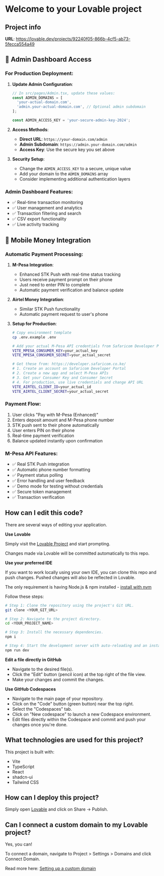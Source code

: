 # Welcome to your Lovable project

## Project info

**URL**: https://lovable.dev/projects/92240f05-866b-4cf5-ab73-5fecca554a49

## 🔧 Admin Dashboard Access

### For Production Deployment:

1. **Update Admin Configuration**:
   ```typescript
   // In src/pages/Admin.tsx, update these values:
   const ADMIN_DOMAINS = [
     'your-actual-domain.com',
     'admin.your-actual-domain.com', // Optional admin subdomain
   ];
   
   const ADMIN_ACCESS_KEY = 'your-secure-admin-key-2024';
   ```

2. **Access Methods**:
   - **Direct URL**: `https://your-domain.com/admin`
   - **Admin Subdomain**: `https://admin.your-domain.com/admin`
   - **Access Key**: Use the secure key you set above

3. **Security Setup**:
   - Change the `ADMIN_ACCESS_KEY` to a secure, unique value
   - Add your domain to the `ADMIN_DOMAINS` array
   - Consider implementing additional authentication layers

### Admin Dashboard Features:
- ✅ Real-time transaction monitoring
- ✅ User management and analytics
- ✅ Transaction filtering and search
- ✅ CSV export functionality
- ✅ Live activity tracking

## 📱 Mobile Money Integration

### Automatic Payment Processing:

1. **M-Pesa Integration**:
   - Enhanced STK Push with real-time status tracking
   - Users receive payment prompt on their phone
   - Just need to enter PIN to complete
   - Automatic payment verification and balance update

2. **Airtel Money Integration**:
   - Similar STK Push functionality
   - Automatic payment request to user's phone

3. **Setup for Production**:
   ```bash
   # Copy environment template
   cp .env.example .env
   
   # Add your actual M-Pesa API credentials from Safaricom Developer Portal
   VITE_MPESA_CONSUMER_KEY=your_actual_key
   VITE_MPESA_CONSUMER_SECRET=your_actual_secret
   
   # Get these from: https://developer.safaricom.co.ke/
   # 1. Create an account on Safaricom Developer Portal
   # 2. Create a new app and select M-Pesa APIs
   # 3. Get your Consumer Key and Consumer Secret
   # 4. For production, use live credentials and change API URL
   VITE_AIRTEL_CLIENT_ID=your_actual_id
   VITE_AIRTEL_CLIENT_SECRET=your_actual_secret
   ```

### Payment Flow:
1. User clicks "Pay with M-Pesa (Enhanced)"
2. Enters deposit amount and M-Pesa phone number
3. STK push sent to their phone automatically
4. User enters PIN on their phone
5. Real-time payment verification
6. Balance updated instantly upon confirmation

### M-Pesa API Features:
- ✅ Real STK Push integration
- ✅ Automatic phone number formatting
- ✅ Payment status polling
- ✅ Error handling and user feedback
- ✅ Demo mode for testing without credentials
- ✅ Secure token management
- ✅ Transaction verification

## How can I edit this code?

There are several ways of editing your application.

**Use Lovable**

Simply visit the [Lovable Project](https://lovable.dev/projects/92240f05-866b-4cf5-ab73-5fecca554a49) and start prompting.

Changes made via Lovable will be committed automatically to this repo.

**Use your preferred IDE**

If you want to work locally using your own IDE, you can clone this repo and push changes. Pushed changes will also be reflected in Lovable.

The only requirement is having Node.js & npm installed - [install with nvm](https://github.com/nvm-sh/nvm#installing-and-updating)

Follow these steps:

```sh
# Step 1: Clone the repository using the project's Git URL.
git clone <YOUR_GIT_URL>

# Step 2: Navigate to the project directory.
cd <YOUR_PROJECT_NAME>

# Step 3: Install the necessary dependencies.
npm i

# Step 4: Start the development server with auto-reloading and an instant preview.
npm run dev
```

**Edit a file directly in GitHub**

- Navigate to the desired file(s).
- Click the "Edit" button (pencil icon) at the top right of the file view.
- Make your changes and commit the changes.

**Use GitHub Codespaces**

- Navigate to the main page of your repository.
- Click on the "Code" button (green button) near the top right.
- Select the "Codespaces" tab.
- Click on "New codespace" to launch a new Codespace environment.
- Edit files directly within the Codespace and commit and push your changes once you're done.

## What technologies are used for this project?

This project is built with:

- Vite
- TypeScript
- React
- shadcn-ui
- Tailwind CSS

## How can I deploy this project?

Simply open [Lovable](https://lovable.dev/projects/92240f05-866b-4cf5-ab73-5fecca554a49) and click on Share -> Publish.

## Can I connect a custom domain to my Lovable project?

Yes, you can!

To connect a domain, navigate to Project > Settings > Domains and click Connect Domain.

Read more here: [Setting up a custom domain](https://docs.lovable.dev/tips-tricks/custom-domain#step-by-step-guide)
